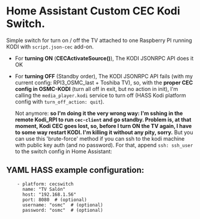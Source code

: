 # Home Assistant Custom **CEC Kodi Switch**.

Simple switch for turn on / off the TV attached to one Raspberry PI running KODI with `script.json-cec` add-on.

* For **turning ON** (**CECActivateSource()**), The KODI JSONRPC API does it OK
* For **turning OFF** (Standby order), The KODI JSONRPC API fails (with my current config: RPI3_OSMC_last + Toshiba TV),
  so, with the **proper CEC config in OSMC-KODI** (turn all off in exit, but no action in init), I'm calling the
  `media_player.kodi` service to turn off (HASS Kodi platform config with `turn_off_action: quit`).

  Not anymore:
    __so I'm doing it the very wrong way: I'm sshing in the remote Kodi_RPI to run `cec-client` and go standby.
    Problem is, at that moment, Kodi CEC goes lost, so, before I turn ON the TV again,  I have to some way restart KODI.
    I'm killing it without any pity, sorry.__
  But you can use this 'brute-force' method if you can ssh to the kodi machine with public key auth (and no password).
  For that, append `ssh: ssh_user` to the switch config in Home Assistant:

## YAML HASS example configuration:

```
    - platform: cecswitch
      name: "TV Salón"
      host: "192.168.1.56"
      port: 8080  # (optional)
      username: "osmc"  # (optional)
      password: "osmc"  # (optional)
```
